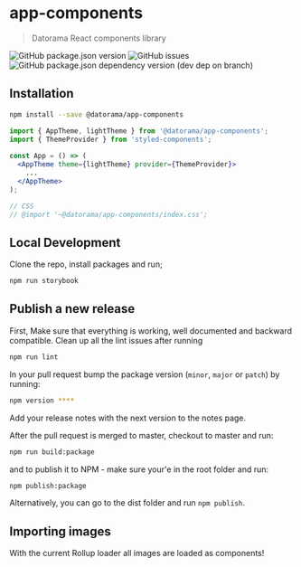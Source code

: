 # app-components

> Datorama React components library

![GitHub package.json version](https://img.shields.io/github/package-json/v/datorama/app-components.svg)
![GitHub issues](https://img.shields.io/github/issues-raw/datorama/app-components.svg)
![GitHub package.json dependency version (dev dep on branch)](https://img.shields.io/github/package-json/dependency-version/datorama/app-components/dev/react.svg)

## Installation
```bash
npm install --save @datorama/app-components
```

```jsx
import { AppTheme, lightTheme } from '@datorama/app-components';
import { ThemeProvider } from 'styled-components';
    
const App = () => (
  <AppTheme theme={lightTheme} provider={ThemeProvider}>
    ...
  </AppTheme>
);

// CSS
// @import '~@datorama/app-components/index.css';
```

## Local Development

Clone the repo, install packages and run;

```bash
npm run storybook
```

## Publish a new release

First, Make sure that everything is working, well documented and backward compatible.
Clean up all the lint issues after running

```bash
npm run lint
``` 

In your pull request bump the package version (`minor`, `major` or `patch`) by running:

```bash
npm version **** 
```

Add your release notes with the next version to the notes page.

After the pull request is merged to master, checkout to master and run:

```bash
npm run build:package
```

and to publish it to NPM - make sure your'e in the root folder and run:

```bash
npm publish:package
```

Alternatively, you can go to the dist folder and run `npm publish`.

## Importing images

With the current Rollup loader all images are loaded as components!

